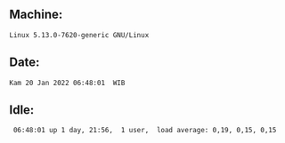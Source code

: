 ## Machine:
```
Linux 5.13.0-7620-generic GNU/Linux
```
## Date:
```
Kam 20 Jan 2022 06:48:01  WIB
```
## Idle:
```
 06:48:01 up 1 day, 21:56,  1 user,  load average: 0,19, 0,15, 0,15
```
